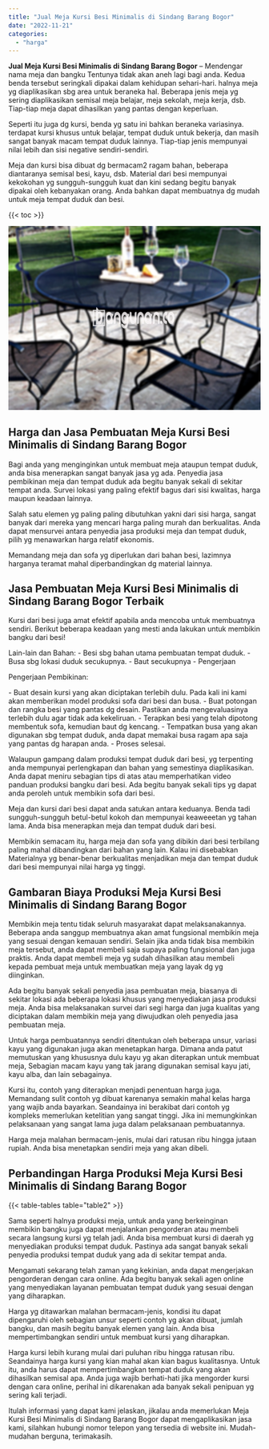 ```yaml
---
title: "Jual Meja Kursi Besi Minimalis di Sindang Barang Bogor"
date: "2022-11-21"
categories: 
  - "harga"
---
```


**Jual Meja Kursi Besi Minimalis di Sindang Barang Bogor** – Mendengar nama meja dan bangku Tentunya tidak akan aneh lagi bagi anda. Kedua benda tersebut seringkali dipakai dalam kehidupan sehari-hari. halnya meja yg diaplikasikan sbg area untuk beraneka hal. Beberapa jenis meja yg sering diaplikasikan semisal meja belajar, meja sekolah, meja kerja, dsb. Tiap-tiap meja dapat dihasilkan yang pantas dengan keperluan.

Seperti itu juga dg kursi, benda yg satu ini bahkan beraneka variasinya. terdapat kursi khusus untuk belajar, tempat duduk untuk bekerja, dan masih sangat banyak macam tempat duduk lainnya. Tiap-tiap jenis mempunyai nilai lebih dan sisi negative sendiri-sendiri.

Meja dan kursi bisa dibuat dg bermacam2 ragam bahan, beberapa diantaranya semisal besi, kayu, dsb. Material dari besi mempunyai kekokohan yg sungguh-sungguh kuat dan kini sedang begitu banyak dipakai oleh kebanyakan orang. Anda bahkan dapat membuatnya dg mudah untuk meja tempat duduk dan besi.

{{< toc >}}

![Jual Meja Kursi Besi Minimalis di Sindang Barang Bogor](/images/jual-meja-besi-murah27.png)

## Harga dan Jasa Pembuatan Meja Kursi Besi Minimalis di Sindang Barang Bogor

Bagi anda yang menginginkan untuk membuat meja ataupun tempat duduk, anda bisa menerapkan sangat banyak jasa yg ada. Penyedia jasa pembikinan meja dan tempat duduk ada begitu banyak sekali di sekitar tempat anda. Survei lokasi yang paling efektif bagus dari sisi kwalitas, harga maupun keadaan lainnya.

Salah satu elemen yg paling paling dibutuhkan yakni dari sisi harga, sangat banyak dari mereka yang mencari harga paling murah dan berkualitas. Anda dapat mensurvei antara penyedia jasa produksi meja dan tempat duduk, pilih yg menawarkan harga relatif ekonomis.

Memandang meja dan sofa yg diperlukan dari bahan besi, lazimnya harganya teramat mahal diperbandingkan dg material lainnya.

## Jasa Pembuatan Meja Kursi Besi Minimalis di Sindang Barang Bogor Terbaik

Kursi dari besi juga amat efektif apabila anda mencoba untuk membuatnya sendiri. Berikut beberapa keadaan yang mesti anda lakukan untuk membikin bangku dari besi!

Lain-lain dan Bahan: - Besi sbg bahan utama pembuatan tempat duduk. - Busa sbg lokasi duduk secukupnya. - Baut secukupnya - Pengerjaan

Pengerjaan Pembikinan:

\- Buat desain kursi yang akan diciptakan terlebih dulu. Pada kali ini kami akan memberikan model produksi sofa dari besi dan busa. - Buat potongan dan rangka besi yang pantas dg desain. Pastikan anda mengevaluasinya terlebih dulu agar tidak ada kekeliruan. - Terapkan besi yang telah dipotong membentuk sofa, kemudian baut dg kencang. - Tempatkan busa yang akan digunakan sbg tempat duduk, anda dapat memakai busa ragam apa saja yang pantas dg harapan anda. - Proses selesai.

Walaupun gampang dalam produksi tempat duduk dari besi, yg terpenting anda mempunyai perlengkapan dan bahan yang semestinya diaplikasikan. Anda dapat meniru sebagian tips di atas atau memperhatikan video panduan produksi bangku dari besi. Ada begitu banyak sekali tips yg dapat anda peroleh untuk membikin sofa dari besi.

Meja dan kursi dari besi dapat anda satukan antara keduanya. Benda tadi sungguh-sungguh betul-betul kokoh dan mempunyai keaweeetan yg tahan lama. Anda bisa menerapkan meja dan tempat duduk dari besi.

Membikin semacam itu, harga meja dan sofa yang dibikin dari besi terbilang paling mahal dibandingkan dari bahan yang lain. Kalau ini disebabkan Materialnya yg benar-benar berkualitas menjadikan meja dan tempat duduk dari besi mempunyai nilai harga yg tinggi.

## Gambaran Biaya Produksi Meja Kursi Besi Minimalis di Sindang Barang Bogor

Membikin meja tentu tidak seluruh masyarakat dapat melaksanakannya. Beberapa anda sanggup membuatnya akan amat fungsional membikin meja yang sesuai dengan kemauan sendiri. Selain jika anda tidak bisa membikin meja tersebut, anda dapat membeli saja supaya paling fungsional dan juga praktis. Anda dapat membeli meja yg sudah dihasilkan atau membeli kepada pembuat meja untuk membuatkan meja yang layak dg yg diinginkan.

Ada begitu banyak sekali penyedia jasa pembuatan meja, biasanya di sekitar lokasi ada beberapa lokasi khusus yang menyediakan jasa produksi meja. Anda bisa melaksanakan survei dari segi harga dan juga kualitas yang diciptakan dalam membikin meja yang diwujudkan oleh penyedia jasa pembuatan meja.

Untuk harga pembuatannya sendiri ditentukan oleh beberapa unsur, variasi kayu yang digunakan juga akan menetapkan harga. Dimana anda patut memutuskan yang khususnya dulu kayu yg akan diterapkan untuk membuat meja, Sebagian macam kayu yang tak jarang digunakan semisal kayu jati, kayu alba, dan lain sebagainya.

Kursi itu, contoh yang diterapkan menjadi penentuan harga juga. Memandang sulit contoh yg dibuat karenanya semakin mahal kelas harga yang wajib anda bayarkan. Seandainya ini berakibat dari contoh yg kompleks memerlukan ketelitian yang sangat tinggi. Jika ini memungkinkan pelaksanaan yang sangat lama juga dalam pelaksanaan pembuatannya.

Harga meja malahan bermacam-jenis, mulai dari ratusan ribu hingga jutaan rupiah. Anda bisa menetapkan sendiri meja yang akan dibeli.

## Perbandingan Harga Produksi Meja Kursi Besi Minimalis di Sindang Barang Bogor

{{< table-tables table="table2" >}}

Sama seperti halnya produksi meja, untuk anda yang berkeinginan membikin bangku juga dapat menjalankan pengorderan atau membeli secara langsung kursi yg telah jadi. Anda bisa membuat kursi di daerah yg menyediakan produksi tempat duduk. Pastinya ada sangat banyak sekali penyedia produksi tempat duduk yang ada di sekitar tempat anda.

Mengamati sekarang telah zaman yang kekinian, anda dapat mengerjakan pengorderan dengan cara online. Ada begitu banyak sekali agen online yang menyediakan layanan pembuatan tempat duduk yang sesuai dengan yang diharapkan.

Harga yg ditawarkan malahan bermacam-jenis, kondisi itu dapat dipengaruhi oleh sebagian unsur seperti contoh yg akan dibuat, jumlah bangku, dan masih begitu banyak elemen yang lain. Anda bisa mempertimbangkan sendiri untuk membuat kursi yang diharapkan.

Harga kursi lebih kurang mulai dari puluhan ribu hingga ratusan ribu. Seandainya harga kursi yang kian mahal akan kian bagus kualitasnya. Untuk itu, anda harus dapat mempertimbangkan tempat duduk yang akan dihasilkan semisal apa. Anda juga wajib berhati-hati jika mengorder kursi dengan cara online, perihal ini dikarenakan ada banyak sekali penipuan yg sering kali terjadi.

Itulah informasi yang dapat kami jelaskan, jikalau anda memerlukan Meja Kursi Besi Minimalis di Sindang Barang Bogor dapat mengaplikasikan jasa kami, silahkan hubungi nomor telepon yang tersedia di website ini. Mudah-mudahan berguna, terimakasih.
